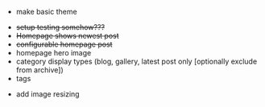 * make basic theme
 - ~~setup testing somehow???~~
 - ~~Homepage shows newest post~~
 - ~~configurable homepage post~~
 - homepage hero image
 - category display types (blog, gallery, latest post only [optionally exclude from archive])
 - tags 
* add image resizing
